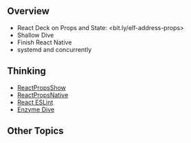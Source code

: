 ## Overview

- React Deck on Props and State: <bit.ly/elf-address-props>
- Shallow Dive
- Finish React Native
- systemd and concurrently


## Thinking

- [ReactPropsShow][rps]
- [ReactPropsNative][rpn]
- [React ESLint][rel]
- [Enzyme Dive][ed]

[rps]: /teach/assignments/react/ReactPropsShow.html

[rpn]: /teach/assignments/react/ReactPropsNative.html

[rel]: /teach/assignments/react/ReactEsLint.html

[ed]: http://airbnb.io/enzyme/docs/api/ShallowWrapper/dive.html

## Other Topics

